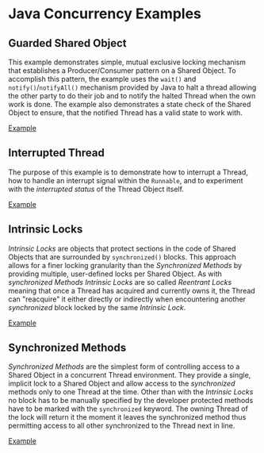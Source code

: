 Java Concurrency Examples
=========================

## Guarded Shared Object
This example demonstrates simple, mutual exclusive locking mechanism that establishes a Producer/Consumer
pattern on a Shared Object. To accomplish this pattern, the example uses the `wait()` and `notify()`/`notifyAll()`
mechanism provided by Java to halt a thread allowing the other party to do their job and to notify the halted
Thread when the own work is done. The example also demonstrates a state check of the Shared Object to ensure,
that the notified Thread has a valid state to work with.

[Example](ExampleGuarded.java)

## Interrupted Thread
The purpose of this example is to demonstrate how to interrupt a Thread, how to handle an interrupt signal within
the `Runnable`, and to experiment with the _interrupted status_ of the Thread Object itself.

[Example](ExampleInterrupted.java)

## Intrinsic Locks
_Intrinsic Locks_ are objects that protect sections in the code of Shared Objects that are surrounded by
`synchronized()` blocks. This approach allows for a finer locking granularity than the _Synchronized Methods_
by providing multiple, user-defined locks per Shared Object. As with _synchronized Methods_ _Intrinsic Locks_
are so called _Reentrant Locks_ meaning that once a Thread has acquired and currently owns it, the Thread can
"reacquire" it either directly or indirectly when encountering another _synchronized_ block locked by the same
_Intrinsic Lock_.

[Example](ExampleLocked.java)

## Synchronized Methods
_Synchronized Methods_ are the simplest form of controlling access to a Shared Object in a concurrent Thread
environment. They provide a single, implicit lock to a Shared Object and allow access to the _synchronized_
methods only to one Thread at the time. Other than with the _Intrinsic Locks_ no block has to be manually
specified by the developer protected methods have to be marked with the `synchronized` keyword. The owning
Thread of the lock will return it the moment it leaves the synchronized method thus permitting access to all
other synchronized to the Thread next in line.

[Example](ExampleSynchronized.java)